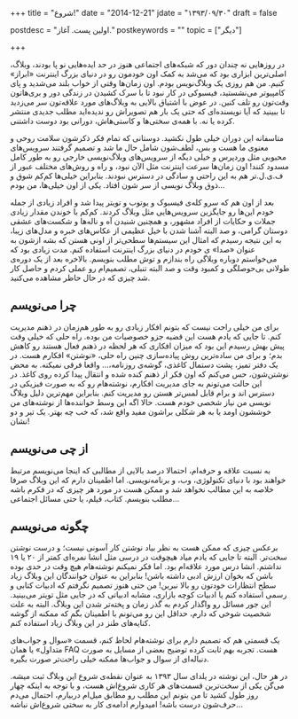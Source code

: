 +++
title = "شروع!"
date  = "2014-12-21"
jdate = "۱۳۹۳/۰۹/۳۰"
draft = false

postdesc = "اولین پست. آغاز."
postkeywords = ""
topic = ["دیگر"]

+++

 در روز‌هایی نه چندان دور که  شبکه‌های اجتماعی هنوز  در حد ایده‌هایی نو پا بودند، وبلاگ، اصلی‌ترین ابزاری بود که می‌شد به کمک اون خودمون رو در دنیای بزرگ اینترنت «ابراز» کنیم. من هم روزی یک وبلاگ‌نویس بودم. اون زمان‌ها وقتی از خواب بلند می‌شدید و پای کامپیوتر می‌نشستید، فیسبوکی در کار نبود تا با سرک کشیدن در زندگی دور و بری‌هاتون وقت‌تون رو تلف کنین. در عوض با اشتیاق بالایی به وبلاگ‌های مورد علاقه‌تون سر می‌زدید تا ببینید که آیا نویسنده‌ای که حتی یک بار هم تصویراش رو ندیده‌اید مطلب جدیدی منتشر کرده یا نه. با همه‌ی سختی‌ها و کاستی‌هاش، دورانی بود دوست داشتنی.

متاسفانه این دوران خیلی طول نکشید. دوستانی که تمام فکر ذکرشون سلامت روحی و معنوی ما هست و بس، لطف‌شون شامل حال ما شد و  تصمیم گرفتند  سرویس‌های محبوبی مثل وردپرس و خیلی دیگه از سرویس‌های وبلاگ‌نویسی خارجی رو به طور کامل مسدود کنند! اون زمان‌ها سرعت اینترنت مثل الآن نبود، و راه و روش‌های مختلف عبور از ف.ی.ل.تر هم به این راحتی و سادگی در دسترس نبودند. بنابراین خیلی‌ها کم‌کم شوق و ذوق وبلاگ نویسی از سر شون افتاد. یکی از اون خیلی‌ها، من بودم…

بعد از اون هم که سرو کله‌ی فیسبوک و یوتوب و تویتر پیدا شد و افراد زیادی از جمله خودم این‌ها رو جایگزین سرویس‌هایی مثل وبلاگ کردند. کم‌کم با خوندن مقدار زیادی جملات و حکایات از افراد مشهور، و همچنین شنیدن آه و نا‌له‌ها و شکست‌های عشقی دوستان گرامی، و صد البته آشنا شدن با خیل عظیمی از عکاس‌های خبره و مدل‌های زیبا، به این نتیجه رسیدم که امثال این سیستم‌ها سطحی‌تر از اونی هستن که بشه ازشون به عنوان «صدا» ی خودم در دنیای بزرگ اینترنت استفاده کنم. مدت زیادی بود که می‌خواستم دوباره وبلاگی راه بندازم و توش مطلب بنویسم. بالاخره بعد از یک دوره‌ی طولانی بی‌حوصلگی و کمبود وقت و صد البته تنبلی، تصمیم‌ام رو عملی کردم و حاصل کار شد چیزی که در حال حاظر مشاهده می‌کنید.

## چرا می‌نویسم
برای من خیلی راحت نیست که بتونم افکار زیادی رو به طور هم‌زمان در ذهنم مدیریت کنم. تا جایی که یادم هست این قضیه جزو خصوصیات من بوده. راه حلی که خیلی وقت پیش بهش رسیدم این بود که میزان افکاری که هر لحظه در ذهنم فعال هستند رو کاهش بدم؛ و برای من ساده‌ترین روش پیاده‌سازی چنین راه حلی، «نوشتن» افکارم هست. در یک دفتر تمیز، پشت دستمال کاغذی، گوشه‌ی روزنامه،… واقعا فرقی نمیکنه. به محض نوشتن‌شون، حس می‌کنم که اون فکر از ذهنم کنده شده و انتقال پیدا کرده روی کاغذ. در این حالت می‌تونم به جای مدیریت افکارم، نوشته‌هام رو که به صورت فیزیکی در دسترس ‌اند و برام قابل لمس‌تر هستن رو مدیریت کنم.
بنابراین مهم‌ترین دلیل وبلاگ نویسی ‌من نیاز شخصی خودم هست. حالا اگه این وسط خواننده‌ها از نوشته‌های من خوششون اومد یا به هر شکلی براشون مفید واقع شد، که خب چه بهتر. یک تیر و دو نشان!

## از چی می‌نویسم
به نسبت علاقه و حرفه‌ام، احتمالا درصد بالایی از مطالبی که اینجا می‌نویسم مرتبط خواهند بود با دنیای تکنولوژی، وب، و برنامه‌نویسی. اما اطمینان دارم که این وبلاگ صرفا خلاصه به این مطالب نخواهد شد و  ممکن هست در مورد هر چیزی که در فکرم باشه مطلب بنویسم. کتاب، فیلم، یا حتی مسائل اجتماعی…

## چگونه می‌نویسم
برعکس چیزی که ممکن هست به نظر بیاد نوشتن کار آسونی نیست؛ و درست نوشتن سخت‌تر. البته تا جایی که یادم میاد هیچوقت در درسی مثل انشا نمره‌ای کمتر از ۲۰ یا ۱۹ نداشتم. انشا درس مورد علاقه‌ام بود. اما فکر نمیکنم نوشته‌هام هیچ وقت در حدی بوده باشن که بخوان ارزش ادبی داشته باشن! بنابراین به عنوان خوانندگان این وبلاگ زیاد سطح انتظارات خودتون رو بالا نبرین! من حتی هنوز تصمیم نگرفتم که ادبیات کتابی و رسمی استفاده کنم یا ادبیات کوچه بازاری، مشابه ادبیاتی که در جایی مثل تویتر می‌بینید. این‌ جور مسائل رو واگذار کردم به گذر زمان و پخته‌تر شدن این وبلاگ. البته به علت شخصیت شوخی که دارم، حداقل این رو می‌تونم با اطمینان بگم که ممکنه از گوشه کنایه‌های طنز در این وبلاگ زیاد استفاده کنم.

یک قسمتی هم که تصمیم دارم برای نوشته‌هام لحاظ کنم، قسمت «سوال و جواب‌های متداول» یا همان FAQ هست. تجربه بهم ثابت کرده توضیح بعضی از مسایل به صورت دنباله‌ای از سوال و جواب‌ها ممکنه خیلی راحت‌تر صورت بگیره.

در هر حال، این نوشته در یلدای سال ۱۳۹۳ به عنوان نقطه‌ی شروع این وبلاگ ثبت میشه. می‌گن یکی از سخت‌ترین قسمت‌های هر کاری شروع‌اش هست، و با توجه به اینکه چهار روز طول کشید تا من بتونم این مطلب رو مطابق میل‌ام دربیارم، احتمال می‌دم حرف‌شون درست باشه! امیدوارم ادامه‌ی کار به سختی شروع‌اش نباشه…
